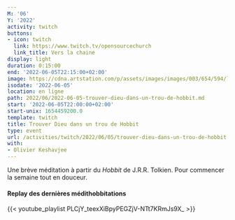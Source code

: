 ```yaml
---
M: '06'
Y: '2022'
activity: twitch
buttons:
- icon: twitch
  link: https://www.twitch.tv/opensourcechurch
  link_title: Vers la chaine
display: light
duration: 0:15:00
end: '2022-06-05T22:15:00+02:00'
image: https://cdna.artstation.com/p/assets/images/images/003/654/594/large/sam-robberechts-finalrender1.jpg
isodate: '2022-06-05'
location: en ligne
path: 2022/06/2022-06-05-trouver-dieu-dans-un-trou-de-hobbit.md
start: '2022-06-05T22:00:00+02:00'
start-unix: 1654459200.0
template: twitch
title: Trouver Dieu dans un trou de Hobbit
type: event
url: /activities/twitch/2022/06/05/trouver-dieu-dans-un-trou-de-hobbit
with:
- Olivier Keshavjee
---
```

Une brève méditation à partir du *Hobbit* de J.R.R. Tolkien. Pour commencer la semaine tout en douceur.



#### Replay des dernières médithobbitations

{{< youtube_playlist PLCjY_teexXiBpyPEGZjV-NTt7KRmJs9X_ >}}
